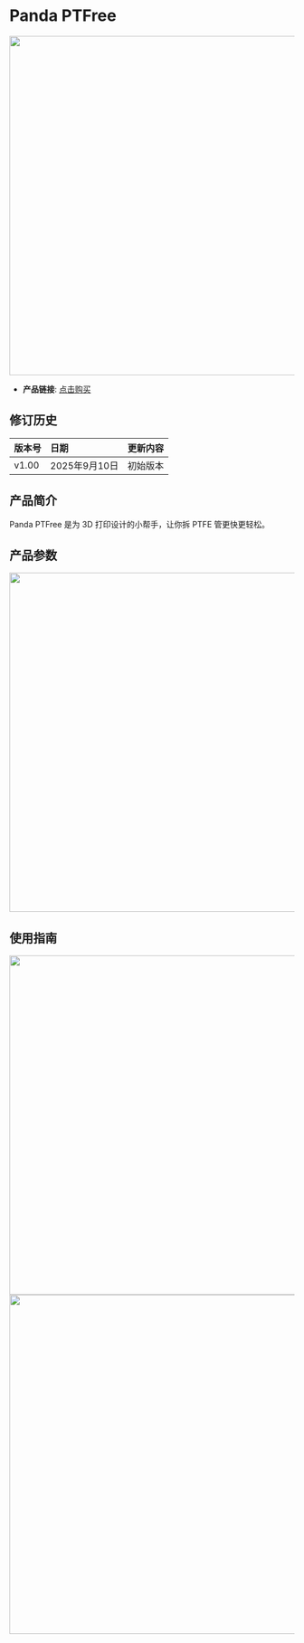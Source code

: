 # **Panda PTFree** 

<img src=img/PandaPTFree/zh/panda_ptfree.jpg width="600"/>

- **产品链接**: [点击购买](https://bit.ly/42q5Oc0)


## **修订历史**
| 版本号   | 日期              | 更新内容   |
|:---------|:------------------|:-----------|
| v1.00    | 2025年9月10日      | 初始版本   |


## **产品简介**
Panda PTFree 是为 3D 打印设计的小帮手，让你拆 PTFE 管更快更轻松。

## **产品参数**
<img src=img/PandaPTFree/zh/size.jpg width="600"/>

## **使用指南**

<img src=img/PandaPTFree/zh/usage_1.jpg width="600"/>

<img src=img/PandaPTFree/zh/usage_2.jpg width="600"/>